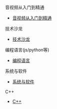 音视频从入门到精通
- [音视频从入门到精通](./音视频从入门到精通/音视频入门到精通目录.md)

技术沙龙
- [技术沙龙](./技术沙龙/目录.md)

编程语言(js/python等)
- [编程语言](./编程语言/目录.md)

系统与软件
- [系统与软件](./系统与软件/目录.md)

C++
- [C++](./C++/目录.md)


